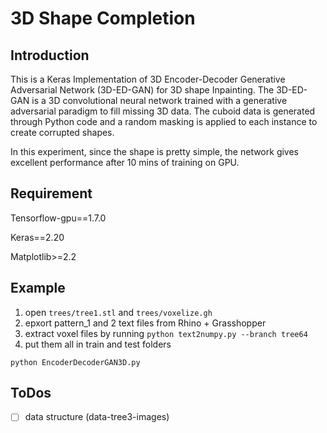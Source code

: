 # 3D Shape Completion 

## Introduction

This is a Keras Implementation of 3D Encoder-Decoder Generative Adversarial Network (3D-ED-GAN) for 3D shape Inpainting. The 3D-ED-GAN is a 3D convolutional neural network trained with a generative adversarial paradigm to fill missing 3D data. The cuboid data is generated through Python code and a random masking is applied to each instance to create corrupted shapes. 

In this experiment, since the shape is pretty simple, the network gives excellent performance after 10 mins of training on GPU.  

## Requirement

Tensorflow-gpu==1.7.0

Keras==2.20

Matplotlib>=2.2

## Example

1. open  `trees/tree1.stl` and `trees/voxelize.gh`
2. epxort pattern_1 and 2 text files from Rhino + Grasshopper
3. extract voxel files by running  `python text2numpy.py --branch tree64`
4. put them all in train and test folders 


~~~
python EncoderDecoderGAN3D.py
~~~

## ToDos
- [ ] data structure (data-tree3-images)